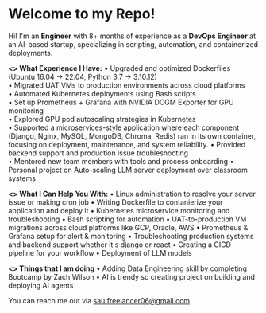# Welcome to my Repo!

Hi! I'm an **Engineer** with 8+ months of experience as a **DevOps Engineer** at an AI-based startup, specializing in scripting, automation, and containerized deployments.

**<> What Experience I Have:**
• Upgraded and optimized Dockerfiles (Ubuntu 16.04 → 22.04, Python 3.7 → 3.10.12)  
• Migrated UAT VMs to production environments across cloud platforms  
• Automated Kubernetes deployments using Bash scripts  
• Set up Prometheus + Grafana with NVIDIA DCGM Exporter for GPU monitoring  
• Explored GPU pod autoscaling strategies in Kubernetes  
• Supported a microservices-style application where each component (Django, Nginx, MySQL, MongoDB, Chroma, Redis) ran in its own container, focusing on deployment, maintenance, and system reliability.
• Provided backend support and production issue troubleshooting  
• Mentored new team members with tools and process onboarding
• Personal project on Auto-scaling LLM server deployment over classroom systems 

**<> What I Can Help You With:**
• Linux administration to resolve your server issue or making cron job
• Writing Dockerfile to contanierize your application and deploy it
• Kubernetes microservice monitoring and troubleshooting
• Bash scripting for automation 
• UAT-to-production VM migrations across cloud platforms like GCP, Oracle, AWS
• Prometheus & Grafana setup for alert & monitoring
• Troubleshooting production systems and backend support whether it s django or react
• Creating a CICD pipeline for your workflow
• Deployment of LLM models

**<> Things that I am doing**
• Adding Data Engineering skill by completing Bootcamp by Zach Wilson
• AI is trendy so creating project on building and deploying AI agents

You can reach me out via sau.freelancer06@gmail.com
